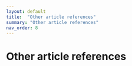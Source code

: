 ```yaml
---
layout: default
title:  "Other article references"
summary: "Other article references"
nav_order: 8
---
```


# Other article references



